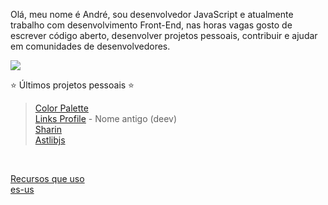 Olá, meu nome é André, sou desenvolvedor JavaScript e atualmente trabalho com desenvolvimento Front-End, nas horas vagas gosto de escrever código aberto, desenvolver projetos pessoais, contribuir e ajudar em comunidades de desenvolvedores.

<p>
  <img style="background-color: transparent" src="https://wakatime.com/share/@andremalveira/01196963-79a3-4e2f-810c-589d80cdae65.svg" />
</p>

⭐ Últimos projetos pessoais ⭐ <br/> 
> [Color Palette](https://palettes.andev.gq) <br/> 
> [Links Profile](https://links.andev.gq/andremalveira) - Nome antigo (deev)<br/>
> [Sharin](https://sharin.gq/)  <br/>
> [Astlibjs](https://astlibjs.andev.gq/)  <br/>
<br/>

[Recursos que uso](recursos-que-uso.md)<br/>
[es-us](/)<br/>
